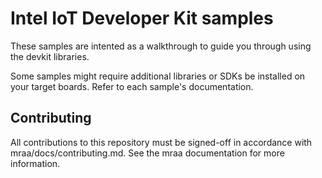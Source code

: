 Intel IoT Developer Kit samples
==============

These samples are intented as a walkthrough to guide you through using the
devkit libraries. 

Some samples might require additional libraries or SDKs be installed on
your target boards. Refer to each sample's documentation.

Contributing
------------

All contributions to this repository must be signed-off in accordance with
mraa/docs/contributing.md. See the mraa documentation for more information.

